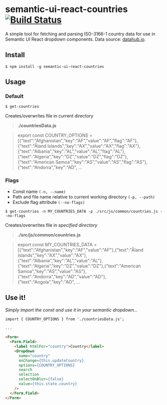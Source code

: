 # semantic-ui-react-countries [![Build Status](https://travis-ci.com/tsturtz/semantic-ui-react-countries.svg?branch=master)](https://travis-ci.com/tsturtz/semantic-ui-react-countries)

A simple tool for fetching and parsing ISO-3166-1 country data for use in Semantic UI React dropdown components. Data source: [datahub.io](https://datahub.io).

## Install
```console
$ npm install -g semantic-ui-react-countries
```

## Usage
### Default
```console
$ get-countries
```
Creates/overwrites file in current directory
> **./countriesData.js**

> export const COUNTRY_OPTIONS = [{"text":"Afghanistan","key":"AF","value":"AF","flag":"AF"},{"text":"Åland Islands","key":"AX","value":"AX","flag":"AX"},{"text":"Albania","key":"AL","value":"AL","flag":"AL"},{"text":"Algeria","key":"DZ","value":"DZ","flag":"DZ"},{"text":"American Samoa","key":"AS","value":"AS","flag":"AS"},{"text":"Andorra","key":"AD", ...

### Flags
- Const name `(-n, --name)`
- Path and file name relative to current working directory `(-p, --path)`
- Exclude flag attribute `(--no-flags)`
```console
$ get-countries -n MY_COUNTRIES_DATA -p ./src/js/common/countries.js --no-flags
```
Creates/overwrites file in _specified directory_
> **./src/js/common/countries.js**

> export const MY_COUNTRIES_DATA = [{"text":"Afghanistan","key":"AF","value":"AF"},{"text":"Åland Islands","key":"AX","value":"AX"},{"text":"Albania","key":"AL","value":"AL"},{"text":"Algeria","key":"DZ","value":"DZ"},{"text":"American Samoa","key":"AS","value":"AS"},{"text":"Andorra","key":"AD","value":"AD"},{"text":"Angola","key":"AO", ...


## Use it!
_Simply import the const and use it in your semantic dropdown..._
```html
import { COUNTRY_OPTIONS } from './countriesData.js';

...

<Form>
  <Form.Field>
    <label htmlFor="country">Country</label>
    <Dropdown
      name="country"
      onChange={this.updateCountry}
      options={COUNTRY_OPTIONS}
      search
      selection
      selectOnBlur={false}
      value={this.state.country}
    />
  </Form.Field>
</Form>
```

